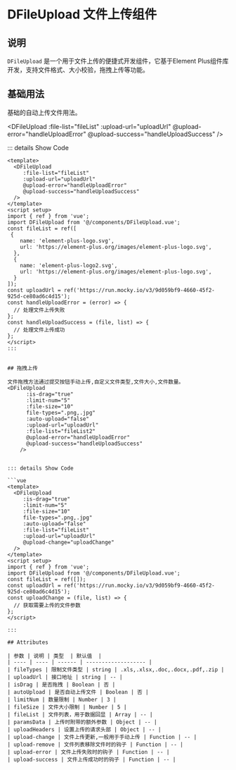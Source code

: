 # DFileUpload 文件上传组件

## 说明

`DFileUpload` 是一个用于文件上传的便捷式开发组件，它基于Element Plus组件库开发，支持文件格式、大小校验，拖拽上传等功能。

## 基础用法

基础的自动上传文件用法。
<script lang="ts" setup>
import {ref} from 'vue'
import { DFileUpload } from 'dc-pro-component';
const uploadUrl = ref('https://run.mocky.io/v3/9d059bf9-4660-45f2-925d-ce80ad6c4d15')
//文件回显初始值
const fileList = ref([
  {
    name: 'element-plus-logo.svg',
    url: 'https://element-plus.org/images/element-plus-logo.svg',
  },
  {
    name: 'element-plus-logo2.svg',
    url: 'https://element-plus.org/images/element-plus-logo.svg',
  }
])
const fileList2 = ref([])
</script>

<DFileUpload
      :file-list="fileList"
      :upload-url="uploadUrl"
      @upload-error="handleUploadError"
      @upload-success="handleUploadSuccess"
    />
    
 
::: details Show Code

```vue
<template>
  <DFileUpload
     :file-list="fileList"
     :upload-url="uploadUrl"
     @upload-error="handleUploadError"
     @upload-success="handleUploadSuccess"
  />
</template>
<script setup>
import { ref } from 'vue';
import DFileUpload from '@/components/DFileUpload.vue';
const fileList = ref([
 {
    name: 'element-plus-logo.svg',
    url: 'https://element-plus.org/images/element-plus-logo.svg',
  },
  {
    name: 'element-plus-logo2.svg',
    url: 'https://element-plus.org/images/element-plus-logo.svg',
  }
]);
const uploadUrl = ref('https://run.mocky.io/v3/9d059bf9-4660-45f2-925d-ce80ad6c4d15');
const handleUploadError = (error) => {
  // 处理文件上传失败
};
const handleUploadSuccess = (file, list) => {
  // 处理文件上传成功
};
</script>
:::


## 拖拽上传

文件拖拽方法通过提交按钮手动上传,自定义文件类型,文件大小,文件数量。
<DFileUpload
      :is-drag="true"
      :limit-num="5"
      :file-size="10"
      file-types=".png,.jpg"
      :auto-upload="false"
      :upload-url="uploadUrl"
      :file-list="fileList2"
      @upload-error="handleUploadError"
      @upload-success="handleUploadSuccess"
    />
    
 
::: details Show Code

```vue
<template>
  <DFileUpload
     :is-drag="true"
     :limit-num="5"
     :file-size="10"
     file-types=".png,.jpg"
     :auto-upload="false"
     :file-list="fileList"
     :upload-url="uploadUrl"
     @upload-change="uploadChange"
  />
</template>
<script setup>
import { ref } from 'vue';
import DFileUpload from '@/components/DFileUpload.vue';
const fileList = ref([]);
const uploadUrl = ref('https://run.mocky.io/v3/9d059bf9-4660-45f2-925d-ce80ad6c4d15');
const uploadChange = (file, list) => {
  // 获取需要上传的文件参数
};
</script>

:::

## Attributes

| 参数 | 说明 | 类型  | 默认值  |
| ---- | ---- | ------ | ------------------- |
| fileTypes | 限制文件类型 | string | .xls,.xlsx,.doc,.docx,.pdf,.zip |
| uploadUrl | 接口地址 | string | -- |
| isDrag | 是否拖拽 | Boolean | 否 |
| autoUpload | 是否自动上传文件 | Boolean | 否 |
| limitNum | 数量限制 | Number | 3 |
| fileSize | 文件大小限制 | Number | 5 |
| fileList | 文件列表，用于数据回显 | Array | -- |
| paramsData | 上传时附带的额外参数 | Object | -- |
| uploadHeaders | 设置上传的请求头部 | Object | -- |
| upload-change | 文件上传更新,一般用于手动上传 | Function | -- |
| upload-remove | 文件列表移除文件时的钩子 | Function | -- |
| upload-error | 文件上传失败时的钩子 | Function | -- |
| upload-success | 文件上传成功时的钩子 | Function | -- |
